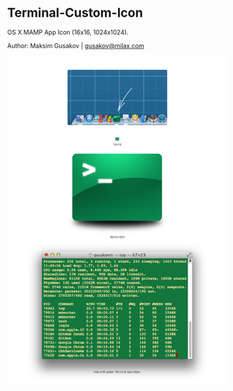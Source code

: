 Terminal-Custom-Icon
====================

OS X MAMP App Icon (16x16, 1024x1024).

Author: Maksim Gusakov | gusakov@milax.com

![](terminal-icon-ex.png)

